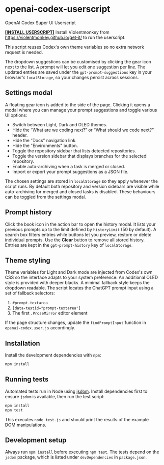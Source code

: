 # openai-codex-userscript

OpenAI Codex Super UI Userscript

**[[INSTALL USERSCRIPT]](https://github.com/supermarsx/openai-codex-userscript/raw/refs/heads/main/openai-codex.user.js)**
Install Violentmonkey from https://violentmonkey.github.io/get-it/ to run the userscript.


This script reuses Codex's own theme variables so no extra network request is needed.

The dropdown suggestions can be customised by clicking the gear icon next to the
list. A prompt will let you edit one suggestion per line. The updated entries are
saved under the `gpt-prompt-suggestions` key in your browser's
`localStorage`, so your changes persist across sessions.

## Settings modal

A floating gear icon is added to the side of the page. Clicking it opens a modal
where you can manage your prompt suggestions and toggle various UI options:

* Switch between Light, Dark and OLED themes.
* Hide the “What are we coding next?” or “What should we code next?” header.
* Hide the “Docs” navigation link.
* Hide the "Environments" button.
* Toggle the repository sidebar that lists detected repositories.
* Toggle the version sidebar that displays branches for the selected repository.
* Enable auto-archiving when a task is merged or closed.
* Import or export your prompt suggestions as a JSON file.

The chosen settings are stored in `localStorage` so they apply whenever the
script runs. By default both repository and version sidebars are visible while
auto-archiving for merged and closed tasks is disabled. These behaviours can be
toggled from the settings modal.

## Prompt history

Click the book icon in the action bar to open the history modal. It lists your
previous prompts up to the limit defined by `historyLimit` (50 by default). A
search box filters entries while buttons let you preview, restore or delete
individual prompts. Use the **Clear** button to remove all stored history.
Entries are kept in the `gpt-prompt-history` key of `localStorage`.

## Theme styling

Theme variables for Light and Dark mode are injected from Codex's own CSS so the interface adapts to your system preference. An additional OLED style is provided with deeper blacks. A minimal fallback style keeps the dropdown readable.
The script locates the ChatGPT prompt input using a set of fallback selectors:
1. `#prompt-textarea`
2. `[data-testid="prompt-textarea"]`
3. The first `.ProseMirror` editor element

If the page structure changes, update the `findPromptInput` function in
`openai-codex.user.js` accordingly.

## Installation

Install the development dependencies with `npm`:

```bash
npm install
```

## Running tests

Automated tests run in Node using [jsdom](https://github.com/jsdom/jsdom).
Install dependencies first to ensure `jsdom` is available, then run the test script:

```bash
npm install
npm test
```

This executes `node test.js` and should print the results of the example DOM
manipulations.

## Development setup

Always run `npm install` before executing `npm test`. The tests depend on the
`jsdom` package, which is listed under `devDependencies` in `package.json`.
